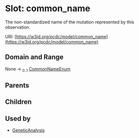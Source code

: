 
# Slot: common_name


The non-standardized name of the mutation represented by this observation.

URI: [https://w3id.org/pcdc/model/common_name](https://w3id.org/pcdc/model/common_name)


## Domain and Range

None &#8594;  <sub>0..1</sub> [CommonNameEnum](CommonNameEnum.md)

## Parents


## Children


## Used by

 * [GeneticAnalysis](GeneticAnalysis.md)
